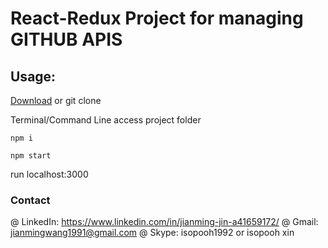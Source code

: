# React-Redux Project for managing GITHUB APIS


## Usage:
[Download](https://github.com/blueskaie/git-browser-app) or git clone

Terminal/Command Line access project folder 

```
npm i
```
```
npm start
```
run localhost:3000

### Contact
@ LinkedIn: https://www.linkedin.com/in/jianming-jin-a41659172/
@ Gmail: jianmingwang1991@gmail.com
@ Skype: isopooh1992 or isopooh xin